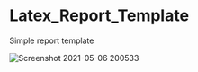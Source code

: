 # Latex_Report_Template
Simple report template

![Screenshot 2021-05-06 200533](https://user-images.githubusercontent.com/46192671/117352228-a8849f00-aea6-11eb-96b6-c7b41a1c424a.png)
